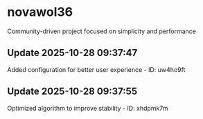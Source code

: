 # novawol36
Community-driven project focused on simplicity and performance

## Update 2025-10-28 09:37:47
Added configuration for better user experience - ID: uw4ho9ft


## Update 2025-10-28 09:37:55
Optimized algorithm to improve stability - ID: xhdpmk7m

